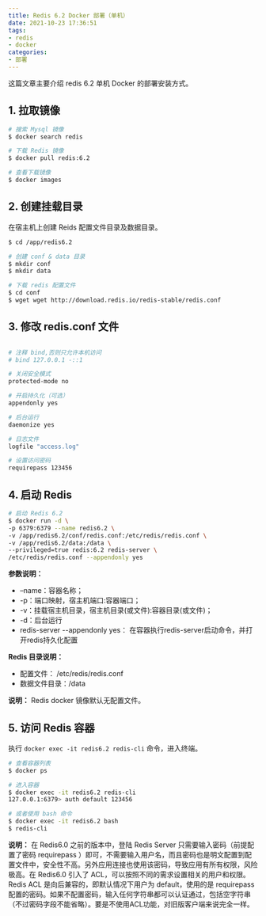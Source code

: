 ```yaml
---
title: Redis 6.2 Docker 部署（单机）
date: 2021-10-23 17:36:51
tags:
- redis
- docker
categories:
- 部署
---
```


这篇文章主要介绍 redis 6.2 单机 Docker 的部署安装方式。

<!-- more -->

## 1. 拉取镜像

```bash
# 搜索 Mysql 镜像
$ docker search redis

# 下载 Redis 镜像
$ docker pull redis:6.2

# 查看下载镜像
$ docker images

```

## 2. 创建挂载目录

在宿主机上创建 Reids 配置文件目录及数据目录。
```bash
$ cd /app/redis6.2

# 创建 conf & data 目录
$ mkdir conf
$ mkdir data

# 下载 redis 配置文件
$ cd conf
$ wget wget http://download.redis.io/redis-stable/redis.conf

```

## 3. 修改 redis.conf 文件
```bash

# 注释 bind,否则只允许本机访问
# bind 127.0.0.1 -::1

# 关闭安全模式
protected-mode no

# 开启持久化（可选）
appendonly yes

# 后台运行
daemonize yes

# 日志文件
logfile "access.log"

# 设置访问密码
requirepass 123456

```

## 4. 启动 Redis
```bash
# 启动 Redis 6.2
$ docker run -d \
-p 6379:6379 --name redis6.2 \
-v /app/redis6.2/conf/redis.conf:/etc/redis/redis.conf \
-v /app/redis6.2/data:/data \
--privileged=true redis:6.2 redis-server \ 
/etc/redis/redis.conf --appendonly yes
```

**参数说明：**
- –name：容器名称；
- -p：端口映射，宿主机端口:容器端口；
- -v：挂载宿主机目录，宿主机目录(或文件):容器目录(或文件)；
- -d：后台运行
- redis-server --appendonly yes： 在容器执行redis-server启动命令，并打开redis持久化配置

**Redis 目录说明：**
- 配置文件： /etc/redis/redis.conf
- 数据文件目录：/data

**说明：**
Redis docker 镜像默认无配置文件。

## 5. 访问 Redis 容器
执行 `docker exec -it redis6.2 redis-cli` 命令，进入终端。

```bash
# 查看容器列表
$ docker ps

# 进入容器
$ docker exec -it redis6.2 redis-cli 
127.0.0.1:6379> auth default 123456

# 或者使用 bash 命令
$ docker exec -it redis6.2 bash
$ redis-cli
```

**说明：**
 在 Redis6.0 之前的版本中，登陆 Redis Server 只需要输入密码（前提配置了密码 requirepass ）即可，不需要输入用户名，而且密码也是明文配置到配置文件中，安全性不高。另外应用连接也使用该密码，导致应用有所有权限，风险极高。在 Redis6.0 引入了 ACL，可以按照不同的需求设置相关的用户和权限。
 Redis ACL 是向后兼容的，即默认情况下用户为 default，使用的是 requirepass 配置的密码。如果不配置密码，输入任何字符串都可以认证通过，包括空字符串（不过密码字段不能省略）。要是不使用ACL功能，对旧版客户端来说完全一样。